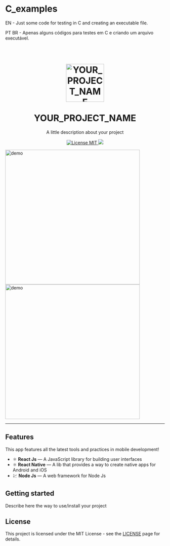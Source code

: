 # C_examples
EN -  Just some code for testing in C and creating an executable file.

PT BR - Apenas alguns códigos para testes em C e criando um arquivo executável.


<h1 align="center">
<br>
  <img src="YOUR_LOGO_URL" alt="YOUR_PROJECT_NAME" width="120">
<br>
<br>
YOUR_PROJECT_NAME
</h1>

<p align="center">A little description about your project</p>

<p align="center">
  <a href="https://opensource.org/licenses/MIT">
    <img src="https://img.shields.io/badge/License-MIT-blue.svg" alt="License MIT">
  </a>
  <a href="#">
    <img src="https://img.shields.io/static/v1?label=C&message=Sploters&color=7159c1&style=for-the-badge&logo=https://simpleicons.org/icons/c.svg">
  </a>
</p>

[//]: # (Add your gifs/images here:)
<div>
  <img src="https://i.pinimg.com/originals/2c/e4/d0/2ce4d0614263f4d25507dd339137a8a8.gif" alt="demo" height="425">
  <img src="IMAGE_2_URL" alt="demo" height="425">
</div>

<hr />

## Features
[//]: # (Add the features of your project here:)
This app features all the latest tools and practices in mobile development!

- ⚛️ **React Js** — A JavaScript library for building user interfaces
- ⚛️ **React Native** — A lib that provides a way to create native apps for Android and iOS
- 💹 **Node Js** — A web framework for Node Js

## Getting started

Describe here the way to use/install your project


## License

This project is licensed under the MIT License - see the [LICENSE](https://opensource.org/licenses/MIT) page for details.
